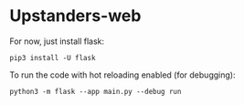 # Upstanders-web

For now, just install flask:
```
pip3 install -U flask
```
To run the code with hot reloading enabled (for debugging):
```
python3 -m flask --app main.py --debug run
```